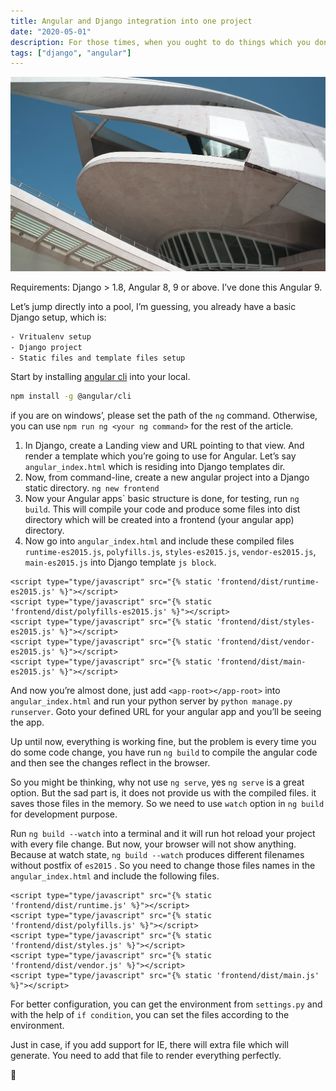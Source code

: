```yaml
---
title: Angular and Django integration into one project
date: "2020-05-01"
description: For those times, when you ought to do things which you don’t want to do.
tags: ["django", "angular"]
---
```


![Django and Angular](./django-angular.jpeg)

Requirements: Django > 1.8, Angular 8, 9 or above. I’ve done this Angular 9.

Let’s jump directly into a pool, I’m guessing, you already have a basic Django setup, which is:

```bash
- Vritualenv setup
- Django project
- Static files and template files setup
```

Start by installing [angular cli](https://cli.angular.io/) into your local.

```bash
npm install -g @angular/cli
```

if you are on windows’, please set the path of the `ng` command. Otherwise, you can use `npm run ng <your ng command>` for the rest of the article.

1. In Django, create a Landing view and URL pointing to that view. And render a template which you’re going to use for Angular. Let’s say `angular_index.html` which is residing into Django templates dir.
2. Now, from command-line, create a new angular project into a Django static directory. `ng new frontend`
3. Now your Angular apps\` basic structure is done, for testing, run `ng build`. This will compile your code and produce some files into dist directory which will be created into a frontend (your angular app) directory.
4. Now go into `angular_index.html` and include these compiled files `runtime-es2015.js`, `polyfills.js`, `styles-es2015.js`, `vendor-es2015.js`, `main-es2015.js` into Django template `js block`.

```django
<script type="type/javascript" src="{% static 'frontend/dist/runtime-es2015.js' %}"></script>
<script type="type/javascript" src="{% static 'frontend/dist/polyfills-es2015.js' %}"></script>
<script type="type/javascript" src="{% static 'frontend/dist/styles-es2015.js' %}"></script>
<script type="type/javascript" src="{% static 'frontend/dist/vendor-es2015.js' %}"></script>
<script type="type/javascript" src="{% static 'frontend/dist/main-es2015.js' %}"></script>
```

And now you’re almost done, just add `<app-root></app-root>` into `angular_index.html` and run your python server by `python manage.py runserver`. Goto your defined URL for your angular app and you’ll be seeing the app.

Up until now, everything is working fine, but the problem is every time you do some code change, you have run `ng build` to compile the angular code and then see the changes reflect in the browser.

So you might be thinking, why not use `ng serve`, yes `ng serve` is a great option. But the sad part is, it does not provide us with the compiled files. it saves those files in the memory. So we need to use `watch` option in `ng build` for development purpose.

Run `ng build --watch` into a terminal and it will run hot reload your project with every file change. But now, your browser will not show anything. Because at watch state, `ng build --watch` produces different filenames without postfix of `es2015` . So you need to change those files names in the `angular_index.html` and include the following files.

```django
<script type="type/javascript" src="{% static 'frontend/dist/runtime.js' %}"></script>
<script type="type/javascript" src="{% static 'frontend/dist/polyfills.js' %}"></script>
<script type="type/javascript" src="{% static 'frontend/dist/styles.js' %}"></script>
<script type="type/javascript" src="{% static 'frontend/dist/vendor.js' %}"></script>
<script type="type/javascript" src="{% static 'frontend/dist/main.js' %}"></script>
```

For better configuration, you can get the environment from `settings.py` and with the help of `if condition`, you can set the files according to the environment.

Just in case, if you add support for IE, there will extra file which will generate. You need to add that file to render everything perfectly.

🙏
